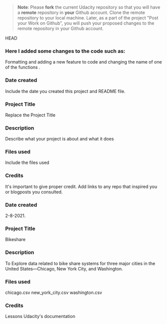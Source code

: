 >**Note**: Please **fork** the current Udacity repository so that you will have a **remote** repository in **your** Github account. Clone the remote repository to your local machine. Later, as a part of the project "Post your Work on Github", you will push your proposed changes to the remote repository in your Github account.

 HEAD
### Here I added some changes to the code such as:
Formatting and adding a new feature to code and changing the name of one of the functions .

### Date created
Include the date you created this project and README file.

### Project Title
Replace the Project Title

### Description
Describe what your project is about and what it does

### Files used
Include the files used

### Credits
It's important to give proper credit. Add links to any repo that inspired you or blogposts you consulted.

### Date created
2-8-2021.

### Project Title
Bikeshare

### Description
To Explore data related to bike share systems for three major cities in the United States—Chicago, New York City, and Washington.

### Files used
chicago.csv
new_york_city.csv
washington.csv

### Credits
Lessons Udacity's
 documentation

